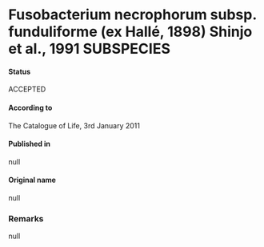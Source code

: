 # Fusobacterium necrophorum subsp. funduliforme (ex Hallé, 1898) Shinjo et al., 1991 SUBSPECIES

#### Status
ACCEPTED

#### According to
The Catalogue of Life, 3rd January 2011

#### Published in
null

#### Original name
null

### Remarks
null